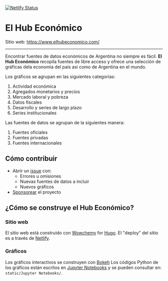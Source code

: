 [![Netlify Status](https://api.netlify.com/api/v1/badges/81e3b877-3a74-40a1-a5f4-2b1d493ea930/deploy-status)](https://app.netlify.com/sites/elhubeconomico/deploys)

# El Hub Económico

Sitio web: https://www.elhubeconomico.com/

---

Encontrar fuentes de datos económicos de Argentina no siempre es fácil. **El Hub Económico** recopila fuentes de libre acceso y ofrece una selección de gráficas dela economía del país así como de Argentina en el mundo.

Los gráficos se agrupan en las siguientes categorías: 

1. Actividad económica
2. Agregados monetarios y precios
3. Mercado laboral y pobreza
4. Datos fiscales
5. Desarrollo y series de largo plazo
6. Series institucionales

Las fuentes de datos se agrupan de la siguientes manera:

1. Fuentes oficiales
2. Fuentes privadas
3. Fuentes internacionales

## Cómo contribuir

* Abrir un [issue](https://github.com/ncachanosky/el-hub-economico/issues) con:
  * Errores u omisiones
  * Nuevas fuentes de datos a incluir
  * Nuevos gráficos
* [Sponsorear](https://github.com/sponsors/ncachanosky) el proyecto

## ¿Cómo se construye el Hub Económico?

### Sitio web

El sitio web está construido con [Wowchemy](https://wowchemy.com/) for [Hugo](https://gohugo.io/).
El "deploy" del sitio es a través de [Netlify](https://www.netlify.com/).

### Gráficos
Los gráficos interactivos se construyen con [Bokeh](https://bokeh.org/)
Los códigos Python de los gráficos están escritos en [Jupyter Notebooks](https://jupyter.org/) y se pueden consultar en: `static/Jupyter Notebooks/`.